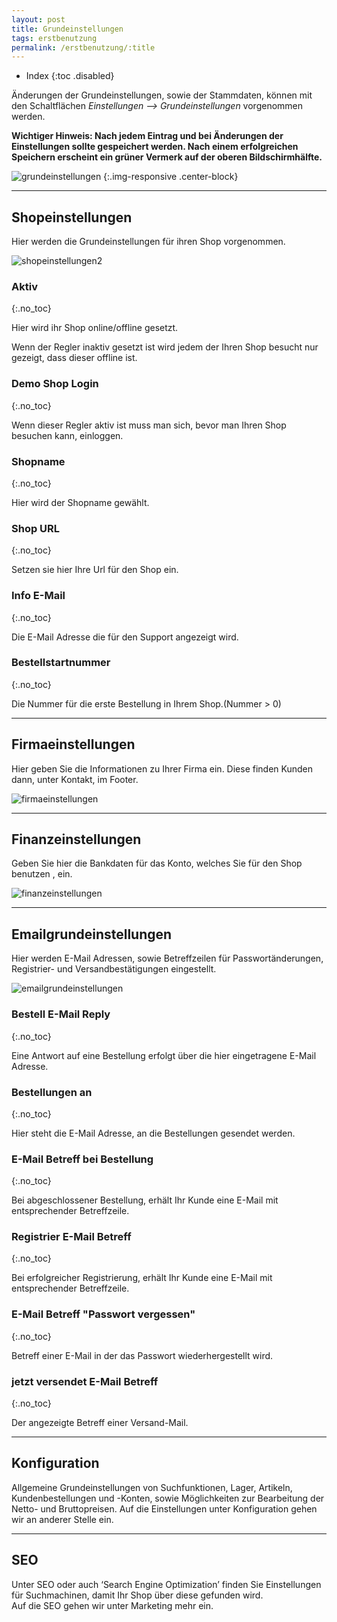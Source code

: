 ```yaml
---
layout: post
title: Grundeinstellungen
tags: erstbenutzung
permalink: /erstbenutzung/:title
---
```


+ Index
{:toc .disabled}

Änderungen der Grundeinstellungen, sowie der Stammdaten, können mit den Schaltflächen *Einstellungen --> Grundeinstellungen* vorgenommen werden.

**Wichtiger Hinweis:
Nach jedem Eintrag und bei Änderungen der Einstellungen sollte gespeichert werden. Nach einem erfolgreichen Speichern erscheint ein grüner Vermerk auf der oberen Bildschirmhälfte.**

![grundeinstellungen]
{:.img-responsive .center-block}

------

## Shopeinstellungen

Hier werden die Grundeinstellungen für ihren Shop vorgenommen.

![shopeinstellungen2]

### Aktiv
{:.no_toc}

Hier wird ihr Shop online/offline gesetzt.

Wenn der Regler inaktiv gesetzt ist wird jedem der Ihren Shop besucht nur gezeigt, dass dieser offline ist.

### Demo Shop Login
{:.no_toc}

Wenn dieser Regler aktiv ist muss man sich, bevor man Ihren Shop besuchen kann, einloggen.

### Shopname
{:.no_toc}

Hier wird der Shopname gewählt.

### Shop URL
{:.no_toc}

Setzen sie hier Ihre Url für den Shop ein.

### Info E-Mail
{:.no_toc}

Die E-Mail Adresse die für den Support angezeigt wird.

### Bestellstartnummer
{:.no_toc}

Die Nummer für die erste Bestellung in Ihrem Shop.(Nummer  > 0)

------

## Firmaeinstellungen

Hier geben Sie die Informationen zu Ihrer Firma ein. Diese finden Kunden dann, unter Kontakt, im Footer.

![firmaeinstellungen]

------

## Finanzeinstellungen

Geben Sie hier die Bankdaten für das Konto, welches Sie für den Shop benutzen , ein.

![finanzeinstellungen]

------

## Emailgrundeinstellungen

Hier werden E-Mail Adressen, sowie Betreffzeilen für Passwortänderungen, Registrier- und Versandbestätigungen eingestellt.

![emailgrundeinstellungen]

### Bestell E-Mail Reply
{:.no_toc}

Eine Antwort auf eine Bestellung erfolgt über die hier eingetragene E-Mail Adresse.

### Bestellungen an
{:.no_toc}

Hier steht die E-Mail Adresse, an die Bestellungen gesendet werden.

### E-Mail Betreff bei Bestellung
{:.no_toc}

Bei abgeschlossener Bestellung, erhält Ihr Kunde eine E-Mail mit entsprechender Betreffzeile.

### Registrier E-Mail Betreff
{:.no_toc}

Bei erfolgreicher Registrierung, erhält Ihr Kunde eine E-Mail mit entsprechender Betreffzeile.

### E-Mail Betreff "Passwort vergessen"
{:.no_toc}

Betreff einer E-Mail in der das Passwort wiederhergestellt wird.

### jetzt versendet E-Mail Betreff 
{:.no_toc}

Der angezeigte Betreff einer Versand-Mail.

------

## Konfiguration
Allgemeine Grundeinstellungen von Suchfunktionen, Lager, Artikeln, Kundenbestellungen und -Konten, sowie Möglichkeiten zur Bearbeitung der Netto- und Bruttopreisen.
Auf die Einstellungen unter Konfiguration gehen wir an anderer Stelle ein.

------

## SEO

Unter SEO oder auch ‘Search Engine Optimization’ finden Sie Einstellungen für Suchmachinen, damit Ihr Shop über diese gefunden wird.  
Auf die SEO gehen wir unter Marketing mehr ein.

[grundeinstellungen]:/img/grundeinstellungen/grundeinstellungen.png

[shopeinstellungen1]: /img/grundeinstellungen/shopeinstellungen1.png

[shopeinstellungen2]: /img/grundeinstellungen/shopeinstellungen2.png

[firmaeinstellungen]: /img/grundeinstellungen/firmaeinstellungen.png

[finanzeinstellungen]: /img/grundeinstellungen/finanzeinstellungen.png

[emailgrundeinstellungen]: /img/grundeinstellungen/emailgrundeinstellungen.png
